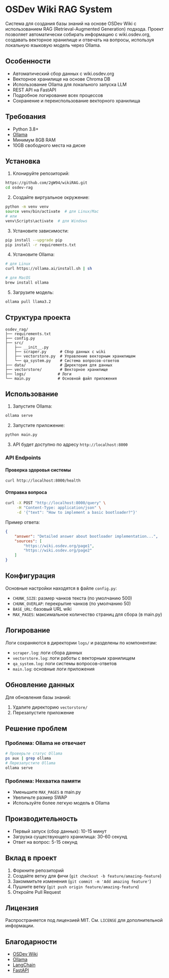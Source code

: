 # OSDev Wiki RAG System

Система для создания базы знаний на основе OSDev Wiki с использованием RAG (Retrieval-Augmented Generation) подхода. Проект позволяет автоматически собирать информацию с wiki.osdev.org, создавать векторное хранилище и отвечать на вопросы, используя локальную языковую модель через Ollama.

## Особенности

- Автоматический сбор данных с wiki.osdev.org
- Векторное хранилище на основе Chroma DB
- Использование Ollama для локального запуска LLM
- REST API на FastAPI
- Подробное логирование всех процессов
- Сохранение и переиспользование векторного хранилища

## Требования

- Python 3.8+
- [Ollama](https://ollama.ai/)
- Минимум 8GB RAM
- 10GB свободного места на диске

## Установка

1. Клонируйте репозиторий:
```bash
https://github.com/2gW94/wikiRAG.git
cd osdev-rag
```

2. Создайте виртуальное окружение:
```bash
python -m venv venv
source venv/bin/activate  # для Linux/Mac
# или
venv\Scripts\activate  # для Windows
```

3. Установите зависимости:
```bash
pip install --upgrade pip
pip install -r requirements.txt
```

4. Установите Ollama:
```bash
# для Linux
curl https://ollama.ai/install.sh | sh

# для MacOS
brew install ollama
```

5. Загрузите модель:
```bash
ollama pull llama3.2
```

## Структура проекта

```
osdev_rag/
├── requirements.txt
├── config.py
├── src/
│   ├── __init__.py
│   ├── scraper.py      # Сбор данных с wiki
│   ├── vectorstore.py  # Управление векторным хранилищем
│   └── qa_system.py    # Система вопросов-ответов
├── data/               # Директория для данных
├── vectorstore/        # Векторное хранилище
├── logs/              # Логи
└── main.py            # Основной файл приложения
```

## Использование

1. Запустите Ollama:
```bash
ollama serve
```

2. Запустите приложение:
```bash
python main.py
```

3. API будет доступно по адресу `http://localhost:8000`

### API Endpoints

#### Проверка здоровья системы
```bash
curl http://localhost:8000/health
```

#### Отправка вопроса
```bash
curl -X POST "http://localhost:8000/query" \
     -H "Content-Type: application/json" \
     -d '{"text": "How to implement a basic bootloader?"}'
```

Пример ответа:
```json
{
    "answer": "Detailed answer about bootloader implementation...",
    "sources": [
        "https://wiki.osdev.org/page1",
        "https://wiki.osdev.org/page2"
    ]
}
```

## Конфигурация

Основные настройки находятся в файле `config.py`:

- `CHUNK_SIZE`: размер чанков текста (по умолчанию 500)
- `CHUNK_OVERLAP`: перекрытие чанков (по умолчанию 50)
- `BASE_URL`: базовый URL wiki
- `MAX_PAGES`: максимальное количество страниц для сбора (в main.py)

## Логирование

Логи сохраняются в директории `logs/` и разделены по компонентам:
- `scraper.log`: логи сбора данных
- `vectorstore.log`: логи работы с векторным хранилищем
- `qa_system.log`: логи системы вопросов-ответов
- `main.log`: основные логи приложения

## Обновление данных

Для обновления базы знаний:
1. Удалите директорию `vectorstore/`
2. Перезапустите приложение

## Решение проблем

### Проблема: Ollama не отвечает
```bash
# Проверьте статус Ollama
ps aux | grep ollama
# Перезапустите Ollama
ollama serve
```

### Проблема: Нехватка памяти
- Уменьшите `MAX_PAGES` в main.py
- Увеличьте размер SWAP
- Используйте более легкую модель в Ollama

## Производительность

- Первый запуск (сбор данных): 10-15 минут
- Загрузка существующего хранилища: 30-60 секунд
- Ответ на вопрос: 5-15 секунд

## Вклад в проект

1. Форкните репозиторий
2. Создайте ветку для фичи (`git checkout -b feature/amazing-feature`)
3. Закоммитьте изменения (`git commit -m 'Add amazing feature'`)
4. Пушните ветку (`git push origin feature/amazing-feature`)
5. Откройте Pull Request

## Лицензия

Распространяется под лицензией MIT. См. `LICENSE` для дополнительной информации.



## Благодарности

- [OSDev Wiki](https://wiki.osdev.org/)
- [Ollama](https://ollama.ai/)
- [LangChain](https://github.com/hwchase17/langchain)
- [FastAPI](https://fastapi.tiangolo.com/)
